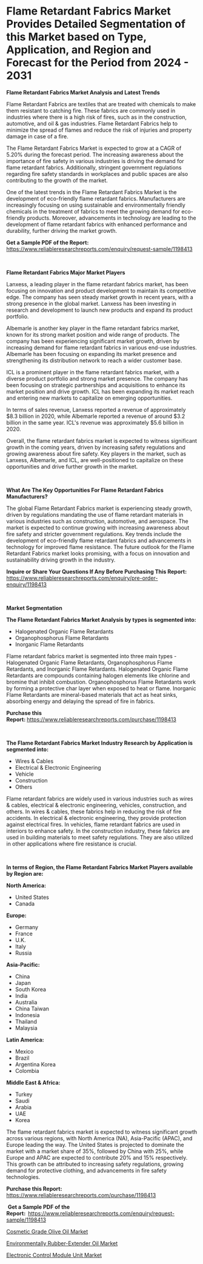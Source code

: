 <p><h1>Flame Retardant Fabrics Market Provides Detailed Segmentation of this Market based on Type, Application, and Region and Forecast for the Period from 2024 - 2031</h1></p><p><strong>Flame Retardant Fabrics Market Analysis and Latest Trends</strong></p>
<p><p>Flame Retardant Fabrics are textiles that are treated with chemicals to make them resistant to catching fire. These fabrics are commonly used in industries where there is a high risk of fires, such as in the construction, automotive, and oil & gas industries. Flame Retardant Fabrics help to minimize the spread of flames and reduce the risk of injuries and property damage in case of a fire.</p><p>The Flame Retardant Fabrics Market is expected to grow at a CAGR of 5.20% during the forecast period. The increasing awareness about the importance of fire safety in various industries is driving the demand for flame retardant fabrics. Additionally, stringent government regulations regarding fire safety standards in workplaces and public spaces are also contributing to the growth of the market.</p><p>One of the latest trends in the Flame Retardant Fabrics Market is the development of eco-friendly flame retardant fabrics. Manufacturers are increasingly focusing on using sustainable and environmentally friendly chemicals in the treatment of fabrics to meet the growing demand for eco-friendly products. Moreover, advancements in technology are leading to the development of flame retardant fabrics with enhanced performance and durability, further driving the market growth.</p></p>
<p><strong>Get a Sample PDF of the Report:&nbsp;</strong> <a href="https://www.reliableresearchreports.com/enquiry/request-sample/1198413">https://www.reliableresearchreports.com/enquiry/request-sample/1198413</a></p>
<p>&nbsp;</p>
<p><strong>Flame Retardant Fabrics Major Market Players</strong></p>
<p><p>Lanxess, a leading player in the flame retardant fabrics market, has been focusing on innovation and product development to maintain its competitive edge. The company has seen steady market growth in recent years, with a strong presence in the global market. Lanxess has been investing in research and development to launch new products and expand its product portfolio.</p><p>Albemarle is another key player in the flame retardant fabrics market, known for its strong market position and wide range of products. The company has been experiencing significant market growth, driven by increasing demand for flame retardant fabrics in various end-use industries. Albemarle has been focusing on expanding its market presence and strengthening its distribution network to reach a wider customer base.</p><p>ICL is a prominent player in the flame retardant fabrics market, with a diverse product portfolio and strong market presence. The company has been focusing on strategic partnerships and acquisitions to enhance its market position and drive growth. ICL has been expanding its market reach and entering new markets to capitalize on emerging opportunities.</p><p>In terms of sales revenue, Lanxess reported a revenue of approximately $8.3 billion in 2020, while Albemarle reported a revenue of around $3.2 billion in the same year. ICL's revenue was approximately $5.6 billion in 2020.</p><p>Overall, the flame retardant fabrics market is expected to witness significant growth in the coming years, driven by increasing safety regulations and growing awareness about fire safety. Key players in the market, such as Lanxess, Albemarle, and ICL, are well-positioned to capitalize on these opportunities and drive further growth in the market.</p></p>
<p>&nbsp;</p>
<p><strong>What Are The Key Opportunities For Flame Retardant Fabrics Manufacturers?</strong></p>
<p><p>The global Flame Retardant Fabrics market is experiencing steady growth, driven by regulations mandating the use of flame retardant materials in various industries such as construction, automotive, and aerospace. The market is expected to continue growing with increasing awareness about fire safety and stricter government regulations. Key trends include the development of eco-friendly flame retardant fabrics and advancements in technology for improved flame resistance. The future outlook for the Flame Retardant Fabrics market looks promising, with a focus on innovation and sustainability driving growth in the industry.</p></p>
<p><strong>Inquire or Share Your Questions If Any Before Purchasing This Report:</strong> <a href="https://www.reliableresearchreports.com/enquiry/pre-order-enquiry/1198413">https://www.reliableresearchreports.com/enquiry/pre-order-enquiry/1198413</a></p>
<p>&nbsp;</p>
<p><strong>Market Segmentation</strong></p>
<p><strong>The Flame Retardant Fabrics Market Analysis by types is segmented into:</strong></p>
<p><ul><li>Halogenated Organic Flame Retardants</li><li>Organophosphorus Flame Retardants</li><li>Inorganic Flame Retardants</li></ul></p>
<p><p>Flame retardant fabrics market is segmented into three main types - Halogenated Organic Flame Retardants, Organophosphorus Flame Retardants, and Inorganic Flame Retardants. Halogenated Organic Flame Retardants are compounds containing halogen elements like chlorine and bromine that inhibit combustion. Organophosphorus Flame Retardants work by forming a protective char layer when exposed to heat or flame. Inorganic Flame Retardants are mineral-based materials that act as heat sinks, absorbing energy and delaying the spread of fire in fabrics.</p></p>
<p><strong>Purchase this Report:&nbsp;</strong><a href="https://www.reliableresearchreports.com/purchase/1198413">https://www.reliableresearchreports.com/purchase/1198413</a></p>
<p>&nbsp;</p>
<p><strong>The Flame Retardant Fabrics Market Industry Research by Application is segmented into:</strong></p>
<p><ul><li>Wires & Cables</li><li>Electrical & Electronic Engineering</li><li>Vehicle</li><li>Construction</li><li>Others</li></ul></p>
<p><p>Flame retardant fabrics are widely used in various industries such as wires & cables, electrical & electronic engineering, vehicles, construction, and others. In wires & cables, these fabrics help in reducing the risk of fire accidents. In electrical & electronic engineering, they provide protection against electrical fires. In vehicles, flame retardant fabrics are used in interiors to enhance safety. In the construction industry, these fabrics are used in building materials to meet safety regulations. They are also utilized in other applications where fire resistance is crucial.</p></p>
<p>&nbsp;</p>
<p><strong>In terms of Region, the Flame Retardant Fabrics Market Players available by Region are:</strong></p>
<p>
    <p> <strong> North America: </strong>
        <ul>
            <li>United States</li>
            <li>Canada</li>
        </ul>
        </p> 
    <p> <strong> Europe: </strong>
        <ul>
            <li>Germany</li>
            <li>France</li>
            <li>U.K.</li>
            <li>Italy</li>
            <li>Russia</li>
        </ul>
        </p> 
    <p> <strong> Asia-Pacific: </strong>
        <ul>
            <li>China</li>
            <li>Japan</li>
            <li>South Korea</li>
            <li>India</li>
            <li>Australia</li>
            <li>China Taiwan</li>
            <li>Indonesia</li>
            <li>Thailand</li>
            <li>Malaysia</li>
        </ul>
        </p> 
    <p> <strong> Latin America: </strong>
        <ul>
            <li>Mexico</li>
            <li>Brazil</li>
            <li>Argentina Korea</li>
            <li>Colombia</li>
        </ul>
        </p> 
    <p> <strong> Middle East & Africa: </strong>
        <ul>
            <li>Turkey</li>
            <li>Saudi</li>
            <li>Arabia</li>
            <li>UAE</li>
            <li>Korea</li>
        </ul>
    </p>
    </p>
<p><p>The flame retardant fabrics market is expected to witness significant growth across various regions, with North America (NA), Asia-Pacific (APAC), and Europe leading the way. The United States is projected to dominate the market with a market share of 35%, followed by China with 25%, while Europe and APAC are expected to contribute 20% and 15% respectively. This growth can be attributed to increasing safety regulations, growing demand for protective clothing, and advancements in fire safety technologies.</p></p>
<p><strong>Purchase this Report: </strong><a href="https://www.reliableresearchreports.com/purchase/1198413">https://www.reliableresearchreports.com/purchase/1198413</a></p>
<p>&nbsp;<strong>Get a Sample PDF of the Report:&nbsp;&nbsp;</strong><a href="https://www.reliableresearchreports.com/enquiry/request-sample/1198413">https://www.reliableresearchreports.com/enquiry/request-sample/1198413</a></p>
<p><strong></strong></p>
<p><p><a href="https://view.publitas.com/reportprime-1/cosmetic-grade-olive-oil-market-size-growing-and-forecasted-for-period-from-2023-2030-and-provides-complete-market-analysis-of-this-market/">Cosmetic Grade Olive Oil Market</a></p><p><a href="https://view.publitas.com/reportprime-1/environmentally-rubber-extender-oil-market-size-evaluating-its-market-trends-growth-and-projections-2023-2030/">Environmentally Rubber-Extender Oil Market</a></p><p><a href="https://view.publitas.com/reportprime-1/electronic-control-module-unit-market-centers-on-aspects-such-as-market-growth-market-share-market-opportunity-and-projected-forecasts-spanning-from-2023-to-2030/">Electronic Control Module Unit Market</a></p></p>